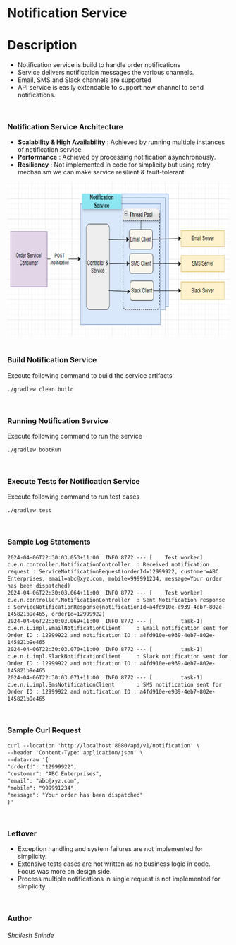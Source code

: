 # Notification Service

# Description

* Notification service is build to handle order notifications
* Service delivers notification messages the various channels.
* Email, SMS and Slack channels are supported
* API service is easily extendable to support new channel to send notifications.

<br/>

### Notification Service Architecture
* **Scalability & High Availability** : Achieved by running multiple instances of notification service
* **Performance** : Achieved by processing notification asynchronously. 
* **Resiliency** : Not implemented in code for simplicity but using retry mechanism we can make service resilient & fault-tolerant.

<img alt="screenshot" height="350" src="architecture.png" width="590"/>

<br/>
<br/>

### Build Notification Service
Execute following command to build the service artifacts

```
./gradlew clean build
```

<br/>

### Running Notification Service
Execute following command to run the service

```
./gradlew bootRun
```

<br/>

### Execute Tests for Notification Service
Execute following command to run test cases

```
./gradlew test
```

<br/>

### Sample Log Statements

```
2024-04-06T22:30:03.053+11:00  INFO 8772 --- [    Test worker] c.e.n.controller.NotificationController  : Received notification request : ServiceNotificationRequest(orderId=12999922, customer=ABC Enterprises, email=abc@xyz.com, mobile=999991234, message=Your order has been dispatched)
2024-04-06T22:30:03.064+11:00  INFO 8772 --- [    Test worker] c.e.n.controller.NotificationController  : Sent Notification response : ServiceNotificationResponse(notificationId=a4fd910e-e939-4eb7-802e-145821b9e465, orderId=12999922)
2024-04-06T22:30:03.069+11:00  INFO 8772 --- [         task-1] c.e.n.i.impl.EmailNotificationClient     : Email notification sent for Order ID : 12999922 and notification ID : a4fd910e-e939-4eb7-802e-145821b9e465
2024-04-06T22:30:03.070+11:00  INFO 8772 --- [         task-1] c.e.n.i.impl.SlackNotificationClient     : Slack notification sent for Order ID : 12999922 and notification ID : a4fd910e-e939-4eb7-802e-145821b9e465
2024-04-06T22:30:03.071+11:00  INFO 8772 --- [         task-1] c.e.n.i.impl.SmsNotificationClient       : SMS notification sent for Order ID : 12999922 and notification ID : a4fd910e-e939-4eb7-802e-145821b9e465

```

<br/>

### Sample Curl Request
```
curl --location 'http://localhost:8080/api/v1/notification' \
--header 'Content-Type: application/json' \
--data-raw '{
"orderId": "12999922",
"customer": "ABC Enterprises",
"email": "abc@xyz.com",
"mobile": "999991234",
"message": "Your order has been dispatched"
}'
```

<br/>

### Leftover
* Exception handling and system failures are not implemented for simplicity.
* Extensive tests cases are not written as no business logic in code. Focus was more on design side.
* Process multiple notifications in single request is not implemented for simplicity.

<br/>

### Author
###### Shailesh Shinde
